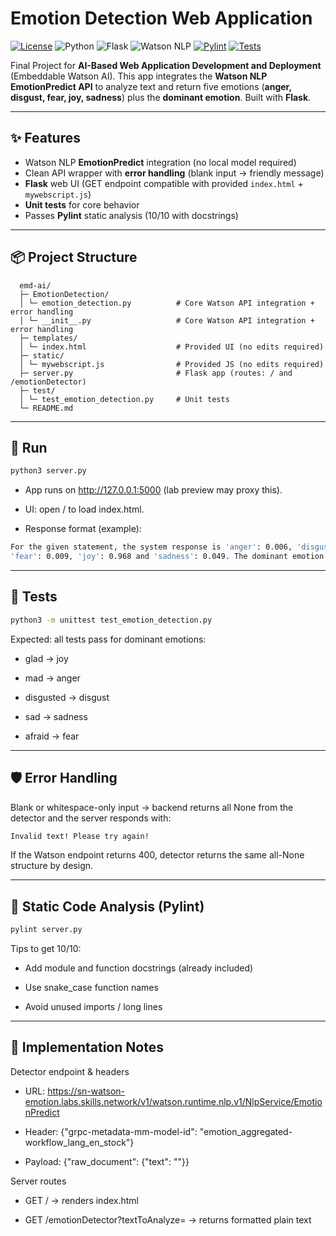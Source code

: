 # Emotion Detection Web Application

[![License](https://img.shields.io/badge/License-Apache%202.0-blue.svg)](https://opensource.org/Licenses/Apache-2.0)
![Python](https://img.shields.io/badge/Python-3.12%2B-blue)
![Flask](https://img.shields.io/badge/Flask-2.0%2B-green)
![Watson NLP](https://img.shields.io/badge/Watson%20NLP-EmD-red)
[![Pylint](https://img.shields.io/badge/Pylint-10%2F10-brightgreen)]()
[![Tests](https://img.shields.io/badge/Tests-passing-success)]()

Final Project for **AI-Based Web Application Development and Deployment** (Embeddable Watson AI).
This app integrates the **Watson NLP EmotionPredict API** to analyze text and return five emotions
(**anger, disgust, fear, joy, sadness**) plus the **dominant emotion**. Built with **Flask**.

---

## ✨ Features
- Watson NLP **EmotionPredict** integration (no local model required)
- Clean API wrapper with **error handling** (blank input → friendly message)
- **Flask** web UI (GET endpoint compatible with provided `index.html` + `mywebscript.js`)
- **Unit tests** for core behavior
- Passes **Pylint** static analysis (10/10 with docstrings)

---

## 📦 Project Structure

```text
  emd-ai/
  ├─ EmotionDetection/   
  │ └─ emotion_detection.py          # Core Watson API integration + error handling     
  │ └─ __init__.py                   # Core Watson API integration + error handling    
  ├─ templates/     
  │ └─ index.html                    # Provided UI (no edits required)      
  ├─ static/     
  │ └─ mywebscript.js                # Provided JS (no edits required)     
  ├─ server.py                       # Flask app (routes: / and /emotionDetector)    
  ├─ test/    
  │ └─ test_emotion_detection.py     # Unit tests   
  └─ README.md    
```

---

## 🚀 Run

```bash
python3 server.py
```

- App runs on http://127.0.0.1:5000 (lab preview may proxy this).

- UI: open / to load index.html.

- Response format (example):

```bash
For the given statement, the system response is 'anger': 0.006, 'disgust': 0.003,
'fear': 0.009, 'joy': 0.968 and 'sadness': 0.049. The dominant emotion is joy.
```
---

## 🧪 Tests

```bash
python3 -m unittest test_emotion_detection.py
```

Expected: all tests pass for dominant emotions:

- glad → joy

- mad → anger

- disgusted → disgust

- sad → sadness

- afraid → fear

---

## 🛡️ Error Handling

Blank or whitespace-only input → backend returns all None from the detector and the server responds with:

```bash
Invalid text! Please try again!
```

If the Watson endpoint returns 400, detector returns the same all-None structure by design.

---

## 🧹 Static Code Analysis (Pylint)

```bash
pylint server.py
```

Tips to get 10/10:

- Add module and function docstrings (already included)

- Use snake_case function names

- Avoid unused imports / long lines

---

## 🔧 Implementation Notes

Detector endpoint & headers

- URL: https://sn-watson-emotion.labs.skills.network/v1/watson.runtime.nlp.v1/NlpService/EmotionPredict

- Header: {"grpc-metadata-mm-model-id": "emotion_aggregated-workflow_lang_en_stock"}

- Payload: {"raw_document": {"text": "<TEXT>"}}

Server routes

- GET / → renders index.html

- GET /emotionDetector?textToAnalyze=<TEXT> → returns formatted plain text
